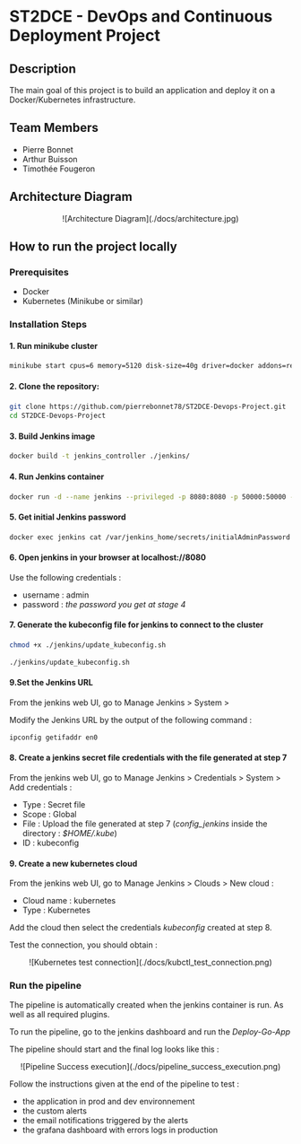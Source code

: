 # ST2DCE - DevOps and Continuous Deployment Project

## Description

The main goal of this project is to build an application and deploy it on a Docker/Kubernetes infrastructure.

## Team Members

- Pierre Bonnet
- Arthur Buisson
- Timothée Fougeron

## Architecture Diagram

<div style="text-align: center;">
![Architecture Diagram](./docs/architecture.jpg)
</div>

## How to run the project locally

### Prerequisites

- Docker
- Kubernetes (Minikube or similar)

### Installation Steps

#### 1. Run minikube cluster

```bash
minikube start cpus=6 memory=5120 disk-size=40g driver=docker addons=registry
```

#### 2. Clone the repository:

```bash
git clone https://github.com/pierrebonnet78/ST2DCE-Devops-Project.git
cd ST2DCE-Devops-Project
```

#### 3. Build Jenkins image

```bash
docker build -t jenkins_controller ./jenkins/
```

#### 4. Run Jenkins container

```bash
docker run -d --name jenkins --privileged -p 8080:8080 -p 50000:50000 -v jenkins_home:/var/jenkins_home --network minikube jenkins_controller
```

#### 5. Get initial Jenkins password

```bash
docker exec jenkins cat /var/jenkins_home/secrets/initialAdminPassword
```

#### 6. Open jenkins in your browser at localhost://8080

Use the following credentials :

- username : admin
- password : _the password you get at stage 4_

#### 7. Generate the kubeconfig file for jenkins to connect to the cluster

```bash
chmod +x ./jenkins/update_kubeconfig.sh
```

```bash
./jenkins/update_kubeconfig.sh
```

#### 9.Set the Jenkins URL

From the jenkins web UI, go to Manage Jenkins > System >

Modify the Jenkins URL by the output of the following command :

```bash
ipconfig getifaddr en0
```

#### 8. Create a jenkins secret file credentials with the file generated at step 7

From the jenkins web UI, go to Manage Jenkins > Credentials > System > Add credentials :

- Type : Secret file
- Scope : Global
- File : Upload the file generated at step 7 (_config_jenkins_ inside the directory : _$HOME/.kube_)
- ID : kubeconfig

#### 9. Create a new kubernetes cloud

From the jenkins web UI, go to Manage Jenkins > Clouds > New cloud :

- Cloud name : kubernetes
- Type : Kubernetes

Add the cloud then select the credentials _kubeconfig_ created at step 8.

Test the connection, you should obtain :

<div style="text-align: center;">
![Kubernetes test connection](./docs/kubctl_test_connection.png)
</div>

### Run the pipeline

The pipeline is automatically created when the jenkins container is run. As well as all required plugins.

To run the pipeline, go to the jenkins dashboard and run the _Deploy-Go-App_

The pipeline should start and the final log looks like this :

<div style="text-align: center;">
![Pipeline Success execution](./docs/pipeline_success_execution.png)
</div>

Follow the instructions given at the end of the pipeline to test :

- the application in prod and dev environnement
- the custom alerts
- the email notifications triggered by the alerts
- the grafana dashboard with errors logs in production

